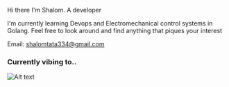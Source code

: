 Hi there I'm Shalom. A developer

I'm currently learning Devops and Electromechanical control systems in Golang. Feel free to look around and find anything that piques your interest

Email: shalomtata334@gmail.com

### Currently vibing to..
  
![Alt text](https://spotify-recently-played-readme.vercel.app/api?user=ngzms8uidnzfjyy7szyoj4jwo)
